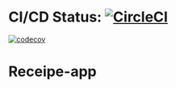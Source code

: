 # CI/CD Status: [![CircleCI](https://circleci.com/gh/circleci/circleci-docs.svg?style=svg)](https://circleci.com/gh/circleci/circleci-docs)

[![codecov](https://codecov.io/gh/GowriSakthivel/receipe-app/branch/main/graph/badge.svg?token=N9OQTW2HAL)](https://codecov.io/gh/GowriSakthivel/receipe-app)

# Receipe-app
